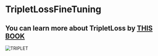 # TripletLossFineTuning
<h2>You can learn more about TripletLoss by <a href="https://www.mediafire.com/file/qdmr6qr9zjyivoy/tripletloss.pdf/file">THIS BOOK</a></h2>
<img src="https://i.pinimg.com/originals/f9/21/87/f921877c2e3943606fd390aa4ecdd333.jpg" alt="TRIPLET">
